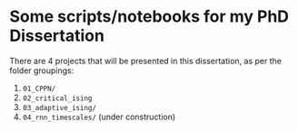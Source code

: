 # Some scripts/notebooks for my PhD Dissertation

There are 4 projects that will be presented in this dissertation, as per the folder groupings:
1. `01_CPPN/`
2. `02_critical_ising`
3. `03_adaptive_ising/`
4. `04_rnn_timescales/` (under construction)